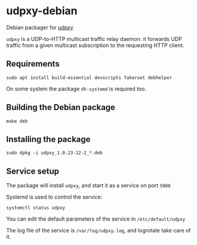 # udpxy-debian

Debian packager for [udpxy](http://www.udpxy.com/)

`udpxy` is a UDP-to-HTTP multicast traffic relay daemon:
it forwards UDP traffic from a given multicast subscription
to the requesting HTTP client.

## Requirements

    sudo apt install build-essential devscripts fakeroot debhelper
    
On some system the package `dh-systemd` is required too.

## Building the Debian package

    make deb

## Installing the package

    sudo dpkg -i udpxy_1.0.23-12-2_*.deb
    
## Service setup

The package will install `udpxy`, and start it as a service on port `5000`

Systemd is used to control the service:

    systemctl status udpxy

You can edit the default parameters of the service in `/etc/default/udpxy`

The log file of the service is `/var/log/udpxy.log`, and logrotate take care of it.

